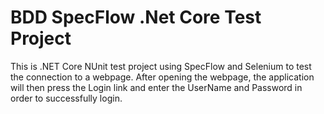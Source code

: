 # BDD SpecFlow .Net Core Test Project

This is .NET Core NUnit test project using SpecFlow and Selenium to test the connection to a webpage. After opening the webpage, the application will then press the Login link and enter the UserName and Password in order to successfully login.
